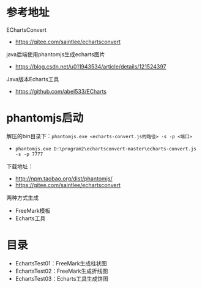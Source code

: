 # 参考地址
EChartsConvert
- https://gitee.com/saintlee/echartsconvert

java后端使用phantomjs生成echarts图片
- https://blog.csdn.net/u011943534/article/details/121524397

Java版本Echarts工具
- https://github.com/abel533/ECharts

# phantomjs启动
解压的bin目录下：`phantomjs.exe <echarts-convert.js的路径> -s -p <端口>`
- `phantomjs.exe D:\program2\echartsconvert-master\echarts-convert.js -s -p 7777`

下载地址：
- http://npm.taobao.org/dist/phantomjs/
- https://gitee.com/saintlee/echartsconvert

两种方式生成
- FreeMark模板
- Echarts工具

# 目录
- EchartsTest01：FreeMark生成柱状图
- EchartsTest02：FreeMark生成折线图
- EchartsTest03：Echarts工具生成饼图



